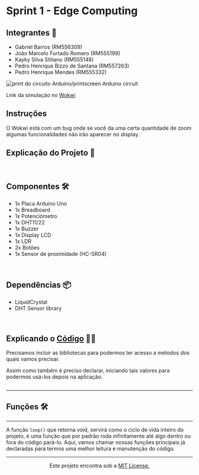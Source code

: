 # Sprint 1 - Edge Computing

## Integrantes 👋
<ul>
    <li>Gabriel Barros (RM556309)</li>  
    <li>João Marcelo Furtado Romero (RM555199)</li>
    <li>Kayky Silva Stiliano (RM555148)</li>
    <li>Pedro Henrique Bizzo de Santana (RM557263)</li>
    <li>Pedro Henrique Mendes (RM555332)</li>
</ul>
 
<img src="https://github.com/Formula-E-Mahindra-Racing/Sprint1-Edge/blob/main/arduino-sketch.png" alt="print do circuito Arduino/printscreen Arduino circuit"/>

Link da simulação no <a href="path">Wokwi</a>

## Instruções
O Wokwi está com um bug onde se você da uma certa quantidade de zoom algumas funcionalidades não irão aparecer no display.

## Explicação do Projeto 📖

<br>
 
## Componentes 🛠️
<ul>
    <li>1x Placa Arduino Uno</li>
    <li>1x Breadboard</li>
    <li>1x Potenciômetro</li>
    <li>1x DHT11/22</li>
    <li>1x Buzzer</li>
    <li>1x Display LCD</li>
    <li>1x LDR</li>
    <li>2x Botões</li>
    <li>1x Sensor de proximidade (HC-SR04)</li>
</ul>
 
<br>
 
## Dependências 📦
<ul>
    <li>LiquidCrystal</li>
    <li>DHT Sensor library</li>
</ul>
 
<br>

## Explicando o <a href="path">Código</a> 🧑‍💻
 
Precisamos incluir as bibliotecas para podermos ter acesso a métodos dos quais vamos precisar.
 
Assim como também é preciso declarar, iniciando tais valores para podermos usá-los depois na aplicação.
 
```c

```
<hr>

 ## Funções 🛠️


<hr>

A função `loop()` que retorna void, servirá como o ciclo de vida inteiro do projeto, é uma função que por padrão roda infinitamente até algo dentro ou fora do código pará-lo.
Aqui, vamos chamar nossas funções principais já declaradas para termos uma melhor leitura e manutenção do código.

<hr>
 
<center>Este projeto encontra sob a <a href="path">MIT License.</a></center>
